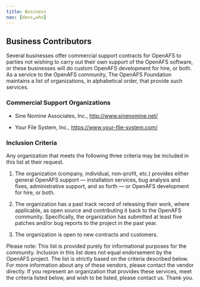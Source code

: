 ```yaml
---
title: Business
nav: [devs,who]
---
```


## Business Contributors ##

Several businesses offer commercial support contracts for OpenAFS to parties not wishing to carry out their own support of the OpenAFS software, or these businesses will do custom OpenAFS development for hire, or both. As a service to the OpenAFS community, The OpenAFS Foundation maintains a list of organizations, in alphabetical order, that provide such services.

### Commercial Support Organizations ###

-   Sine Nomine Associates, Inc.,
    http://www.sinenomine.net/

-   Your File System, Inc.,
    https://www.your-file-system.com/

### Inclusion Criteria ###

Any organization that meets the following three criteria may be included in this list at their request.

1) The organization (company, individual, non-profit, etc.) provides either general OpenAFS support — installation services, bug analysis and fixes, administrative support, and so forth — or OpenAFS development for hire, or both.

2) The organization has a past track record of releasing their work, where applicable, as open source and contributing it back to the OpenAFS community. Specifically, the organization has submitted at least five patches and/or bug reports to the project in the past year.

3) The organization is open to new contracts and customers. 

Please note: This list is provided purely for informational purposes for the community. Inclusion in this list does not equal endorsement by the OpenAFS project. The list is strictly based on the criteria described below. For more information about any of these vendors, please contact the vendor directly. If you represent an organization that provides these services, meet the criteria listed below, and wish to be listed, please contact us. Thank you.
